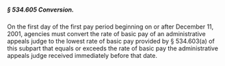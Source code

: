 ##### § 534.605 Conversion. #####

On the first day of the first pay period beginning on or after December 11, 2001, agencies must convert the rate of basic pay of an administrative appeals judge to the lowest rate of basic pay provided by § 534.603(a) of this subpart that equals or exceeds the rate of basic pay the administrative appeals judge received immediately before that date.
